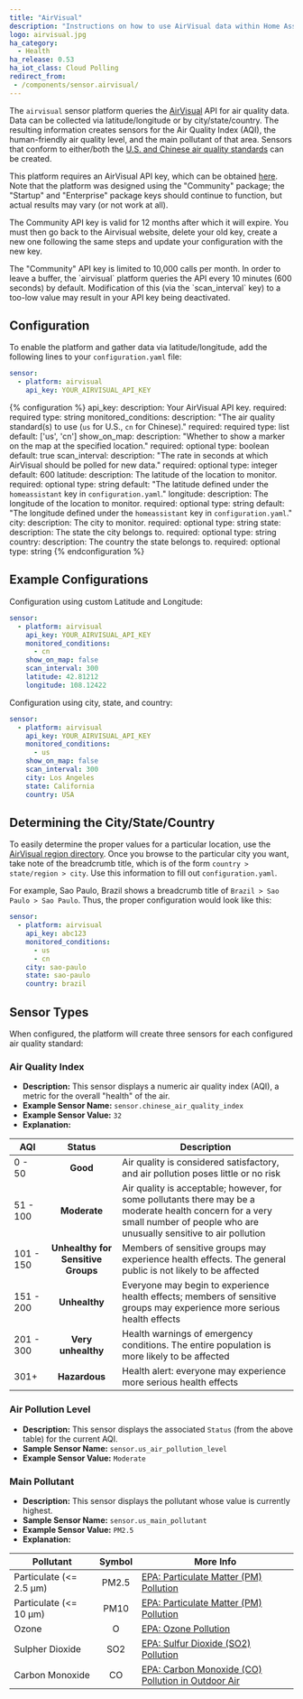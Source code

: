 ```yaml
---
title: "AirVisual"
description: "Instructions on how to use AirVisual data within Home Assistant"
logo: airvisual.jpg
ha_category:
  - Health
ha_release: 0.53
ha_iot_class: Cloud Polling
redirect_from:
 - /components/sensor.airvisual/
---
```


The `airvisual` sensor platform queries the [AirVisual](https://airvisual.com/) API for air quality data. Data can be collected via latitude/longitude or by city/state/country. The resulting information creates sensors for the Air Quality Index (AQI), the human-friendly air quality level, and the main pollutant of that area. Sensors that conform to either/both the [U.S. and Chinese air quality standards](http://www.clm.com/publication.cfm?ID=366) can be created.

This platform requires an AirVisual API key, which can be obtained [here](https://airvisual.com/api). Note that the platform was designed using the "Community" package; the "Startup" and "Enterprise" package keys should continue to function, but actual results may vary (or not work at all).

The Community API key is valid for 12 months after which it will expire. You must then go back to the Airvisual website, delete your old key, create a new one following the same steps and update your configuration with the new key.

<p class='note warning'>
The "Community" API key is limited to 10,000 calls per month. In order to leave a buffer, the `airvisual` platform queries the API every 10 minutes (600 seconds) by default. Modification of this (via the `scan_interval` key) to a too-low value may result in your API key being deactivated.
</p>

## Configuration

To enable the platform and gather data via latitude/longitude, add the following lines to your `configuration.yaml` file:

```yaml
sensor:
  - platform: airvisual
    api_key: YOUR_AIRVISUAL_API_KEY
```

{% configuration %}
api_key:
  description: Your AirVisual API key.
  required: required
  type: string
monitored_conditions:
  description: "The air quality standard(s) to use (`us` for U.S., `cn` for Chinese)."
  required: required
  type: list
  default: ['us', 'cn']
show_on_map:
  description: "Whether to show a marker on the map at the specified location."
  required: optional
  type: boolean
  default: true
scan_interval:
  description: "The rate in seconds at which AirVisual should be polled for new data."
  required: optional
  type: integer
  default: 600
latitude:
  description: The latitude of the location to monitor.
  required: optional
  type: string
  default: "The latitude defined under the `homeassistant` key in `configuration.yaml`."
longitude:
  description: The longitude of the location to monitor.
  required: optional
  type: string
  default: "The longitude defined under the `homeassistant` key in `configuration.yaml`."
city:
  description: The city to monitor.
  required: optional
  type: string
state:
  description: The state the city belongs to.
  required: optional
  type: string
country:
  description: The country the state belongs to.
  required: optional
  type: string
{% endconfiguration %}

## Example Configurations

Configuration using custom Latitude and Longitude:

```yaml
sensor:
  - platform: airvisual
    api_key: YOUR_AIRVISUAL_API_KEY
    monitored_conditions:
      - cn
    show_on_map: false
    scan_interval: 300
    latitude: 42.81212
    longitude: 108.12422
```

Configuration using city, state, and country:

```yaml
sensor:
  - platform: airvisual
    api_key: YOUR_AIRVISUAL_API_KEY
    monitored_conditions:
      - us
    show_on_map: false
    scan_interval: 300
    city: Los Angeles
    state: California
    country: USA
```

## Determining the City/State/Country

To easily determine the proper values for a particular location, use the [AirVisual region directory](https://airvisual.com/world). Once you browse to the particular city you want, take note of the breadcrumb title, which is of the form `country > state/region > city`. Use this information to fill out `configuration.yaml`.

For example, Sao Paulo, Brazil shows a breadcrumb title of `Brazil > Sao Paulo > Sao Paulo`. Thus, the proper configuration would look like this:

```yaml
sensor:
  - platform: airvisual
    api_key: abc123
    monitored_conditions:
      - us
      - cn
    city: sao-paulo
    state: sao-paulo
    country: brazil
```

## Sensor Types

When configured, the platform will create three sensors for each configured air quality standard:

### Air Quality Index

- **Description:** This sensor displays a numeric air quality index (AQI), a metric for the overall "health" of the air.
- **Example Sensor Name:** `sensor.chinese_air_quality_index`
- **Example Sensor Value:** `32`
- **Explanation:**

AQI | Status | Description
------- | :----------------: | ----------
0 - 50  | **Good** | Air quality is considered satisfactory, and air pollution poses little or no risk
51 - 100  | **Moderate** | Air quality is acceptable; however, for some pollutants there may be a moderate health concern for a very small number of people who are unusually sensitive to air pollution
101 - 150 | **Unhealthy for Sensitive Groups** | Members of sensitive groups may experience health effects. The general public is not likely to be affected
151 - 200 | **Unhealthy** | Everyone may begin to experience health effects; members of sensitive groups may experience more serious health effects
201 - 300 | **Very unhealthy** | Health warnings of emergency conditions. The entire population is more likely to be affected
301+ | **Hazardous** | Health alert: everyone may experience more serious health effects

### Air Pollution Level

- **Description:** This sensor displays the associated `Status` (from the above table) for the current AQI.
- **Sample Sensor Name:** `sensor.us_air_pollution_level`
- **Example Sensor Value:** `Moderate`

### Main Pollutant

- **Description:** This sensor displays the pollutant whose value is currently highest.
- **Sample Sensor Name:** `sensor.us_main_pollutant`
- **Example Sensor Value:** `PM2.5`
- **Explanation:**

Pollutant | Symbol | More Info
------- | :----------------: | ----------
Particulate (<= 2.5 μm) | PM2.5 | [EPA: Particulate Matter (PM) Pollution ](https://www.epa.gov/pm-pollution)
Particulate (<= 10 μm) | PM10 | [EPA: Particulate Matter (PM) Pollution ](https://www.epa.gov/pm-pollution)
Ozone | O | [EPA: Ozone Pollution](https://www.epa.gov/ozone-pollution)
Sulpher Dioxide | SO2 | [EPA: Sulfur Dioxide (SO2) Pollution](https://www.epa.gov/so2-pollution)
Carbon Monoxide | CO | [EPA: Carbon Monoxide (CO) Pollution in Outdoor Air](https://www.epa.gov/co-pollution)

